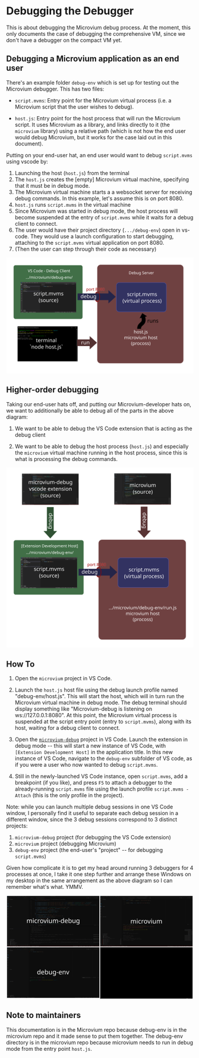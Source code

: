 # Debugging the Debugger

This is about debugging the Microvium debug process. At the moment, this only documents the case of debugging the comprehensive VM, since we don't have a debugger on the compact VM yet.

## Debugging a Microvium application as an end user

There's an example folder `debug-env` which is set up for testing out the Microvium debugger. This has two files:

  - `script.mvms`: Entry point for the Microvium virtual process (i.e. a Microvium script that the user wishes to debug).

  - `host.js`: Entry point for the host process that will run the Microvium script. It uses Microvium as a library, and links directly to it (the `microvium` library) using a relative path (which is not how the end user would debug Microvium, but it works for the case laid out in this document).

Putting on your end-user hat, an end user would want to debug `script.mvms` using vscode by:

  1. Launching the host (`host.js`) from the terminal
  2. The `host.js` creates the [empty] Microvium virtual machine, specifying that it must be in debug mode.
  3. The Microvium virtual machine starts a a websocket server for receiving debug commands. In this example, let's assume this is on port 8080.
  4. `host.js` runs `script.mvms` in the virtual machine
  5. Since Microvium was started in debug mode, the host process will become suspended at the entry of `script.mvms` while it waits for a debug client to connect.
  6. The user would have their project directory (`.../debug-env`) open in vs-code. They would use a launch configuration to start debugging, attaching to the `script.mvms` virtual application on port 8080.
  7. (Then the user can step through their code as necessary)

![../images/debugging-the-debugger/diagram1.svg](../images/debugging-the-debugger/diagram1.svg)

## Higher-order debugging

Taking our end-user hats off, and putting our Microvium-developer hats on, we want to additionally be able to debug all of the parts in the above diagram:

  1. We want to be able to debug the VS Code extension that is acting as the debug client

  2. We want to be able to debug the host process (`host.js`) and especially the `microvium` virtual machine running in the host process, since this is what is processing the debug commands.

![../images/debugging-the-debugger/diagram2.svg](../images/debugging-the-debugger/diagram2.svg)

## How To

  1. Open the `microvium` project in VS Code.

  2. Launch the `host.js` host file using the debug launch profile named "debug-env/host.js". This will start the host, which will in turn run the Microvium virtual machine in debug mode. The debug terminal should display something like "Microvium-debug is listening on ws://127.0.0.1:8080". At this point, the Microvium virtual process is suspended at the script entry point (entry to `script.mvms`), along with its host, waiting for a debug client to connect.

  3. Open the [`microvium-debug`](https://github.com/coder-mike/microvium-debug) project in VS Code. Launch the extension in debug mode -- this will start a new instance of VS Code, with `[Extension Development Host]` in the application title. In this new instance of VS Code, navigate to the `debug-env` subfolder of VS code, as if you were a user who now wanted to debug `script.mvms`.

  4. Still in the newly-launched VS Code instance, open `script.mvms`, add a breakpoint (if you like), and press `F5` to attach a debugger to the already-running `script.mvms` file using the launch profile `script.mvms - Attach` (this is the only profile in the project).

Note: while you can launch multiple debug sessions in one VS Code window, I personally find it useful to separate each debug session in a different window, since the 3 debug sessions correspond to 3 distinct projects:

  1. `microvium-debug` project (for debugging the VS Code extension)
  2. `microvium` project (debugging Microvium)
  3. `debug-env` project (the end-user's "project" -- for debugging `script.mvms`)

Given how complicate it is to get my head around running 3 debuggers for 4 processes at once, I take it one step further and arrange these Windows on my desktop in the same arrangement as the above diagram so I can remember what's what. YMMV.

![../images/debugging-the-debugger/diagram3.svg](../images/debugging-the-debugger/diagram3.svg)

## Note to maintainers

This documentation is in the Microvium repo because debug-env is in the microvium repo and it made sense to put them together. The debug-env directory is in the microvium repo because microvium needs to run in debug mode from the entry point `host.js`.